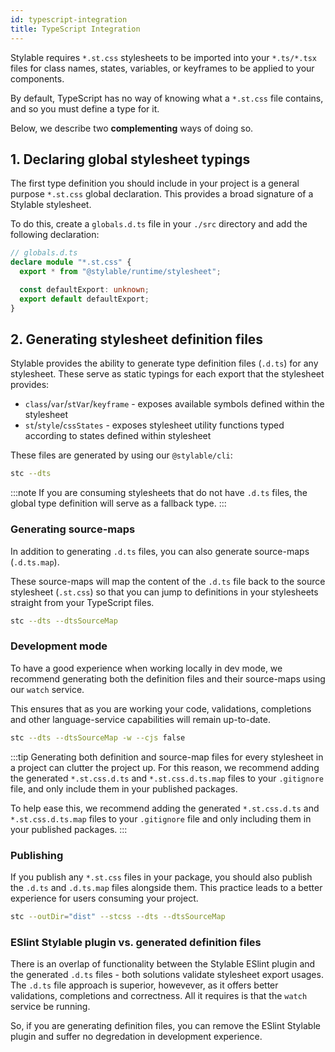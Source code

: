 ```yaml
---
id: typescript-integration
title: TypeScript Integration
---
```


Stylable requires `*.st.css` stylesheets to be imported into your `*.ts/*.tsx` files for class names, states, variables, or keyframes to be applied to your components.

By default, TypeScript has no way of knowing what a `*.st.css` file contains, and so you must define a type for it.

Below, we describe two **complementing** ways of doing so.

## 1. Declaring global stylesheet typings

The first type definition you should include in your project is a general purpose `*.st.css` global declaration. This provides a broad signature of a Stylable stylesheet.

To do this, create a `globals.d.ts` file in your `./src` directory and add the following declaration:

```ts
// globals.d.ts
declare module "*.st.css" {
  export * from "@stylable/runtime/stylesheet";

  const defaultExport: unknown;
  export default defaultExport;
}
```

## 2. Generating stylesheet definition files

Stylable provides the ability to generate type definition files (`.d.ts`) for any stylesheet. These serve as static typings for each export that the stylesheet provides:

- `class`/`var`/`stVar`/`keyframe` - exposes available symbols defined within the stylesheet
- `st`/`style`/`cssStates` - exposes stylesheet utility functions typed according to states defined within stylesheet

These files are generated by using our `@stylable/cli`:

```sh
stc --dts
```

:::note
If you are consuming stylesheets that do not have `.d.ts` files, the global type definition will serve as a fallback type.
:::

### Generating source-maps

In addition to generating `.d.ts` files, you can also generate source-maps (`.d.ts.map`).

These source-maps will map the content of the `.d.ts` file back to the source stylesheet (`.st.css`) so that you can jump to definitions in your stylesheets straight from your TypeScript files.

```sh
stc --dts --dtsSourceMap
```

### Development mode

To have a good experience when working locally in dev mode, we recommend generating both the definition files and their source-maps using our `watch` service.

This ensures that as you are working your code, validations, completions and other language-service capabilities will remain up-to-date.

```sh
stc --dts --dtsSourceMap -w --cjs false
```

:::tip
Generating both definition and source-map files for every stylesheet in a project can clutter the project up. For this reason, we recommend adding the generated `*.st.css.d.ts` and `*.st.css.d.ts.map` files to your `.gitignore` file, and only include them in your published packages.

To help ease this, we recommend adding the generated `*.st.css.d.ts` and `*.st.css.d.ts.map` files to your `.gitignore` file and only including them in your published packages.
:::

### Publishing

If you publish any `*.st.css` files in your package, you should also publish the `.d.ts` and `.d.ts.map` files alongside them. This practice leads to a better experience for users consuming your project.

```sh
stc --outDir="dist" --stcss --dts --dtsSourceMap
```

### ESlint Stylable plugin vs. generated definition files

There is an overlap of functionality between the Stylable ESlint plugin and the generated `.d.ts` files - both solutions validate stylesheet export usages. The `.d.ts` file approach is superior, howevever, as it offers better validations, completions and correctness. All it requires is that the `watch` service be running.


So, if you are generating definition files, you can remove the ESlint Stylable plugin and suffer no degredation in development experience.
